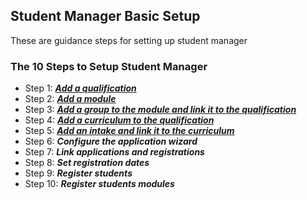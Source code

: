 ## **Student Manager Basic Setup** 

These are guidance steps for setting up student manager

### **The 10 Steps to Setup Student Manager**
- Step 1: [_**Add a qualification**_](http://help.studentmanager.co.za/en/latest/Qualifications/addaqualification/)
- Step 2: [_**Add a module**_](http://help.studentmanager.co.za/en/latest/Modules/addamodule/)
- Step 3: [_**Add a group to the module and link it to the qualification**_](http://help.studentmanager.co.za/en/latest/Modules/settingupmodulegroups/)
- Step 4: [_**Add a curriculum to the qualification**_](http://help.studentmanager.co.za/en/latest/Qualifications/setupcurriculums/)
- Step 5: [_**Add an intake and link it to the curriculum**_](http://help.studentmanager.co.za/en/latest/Qualifications/addapplicationintake/)
- Step 6: _**Configure the application wizard**_
- Step 7: _**Link applications and registrations**_
- Step 8: _**Set registration dates**_
- Step 9: _**Register students**_
- Step 10: _**Register students modules**_

